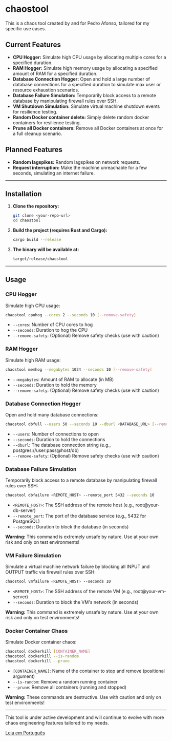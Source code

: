 # chaostool

This is a chaos tool created by and for Pedro Afonso, tailored for my specific use cases.

## Current Features
- **CPU Hogger:** Simulate high CPU usage by allocating multiple cores for a specified duration.
- **RAM Hogger:** Simulate high memory usage by allocating a specified amount of RAM for a specified duration.
- **Database Connection Hogger:** Open and hold a large number of database connections for a specified duration to simulate max user or resource exhaustion scenarios.
- **Database Failure Simulation:** Temporarily block access to a remote database by manipulating firewall rules over SSH.
- **VM Shutdown Simulation:** Simulate virtual machine shutdown events for resilience testing.
- **Random Docker container delete:** Simply delete random docker containers for resilience testing.
- **Prune all Docker containers:** Remove all Docker containers at once for a full cleanup scenario.

## Planned Features
- **Random lagspikes:** Random lagspikes on network requests.
- **Request interruption:** Make the machine unreachable for a few seconds, simulating an internet failure. 
---

## Installation

1. **Clone the repository:**
   ```sh
   git clone <your-repo-url>
   cd chaostool
   ```
2. **Build the project (requires Rust and Cargo):**
   ```sh
   cargo build --release
   ```
3. **The binary will be available at:**
   ```sh
   target/release/chaostool
   ```

---

## Usage

### CPU Hogger
Simulate high CPU usage:
```sh
chaostool cpuhog --cores 2 --seconds 10 [--remove-safety]
```
- `--cores`: Number of CPU cores to hog
- `--seconds`: Duration to hog the CPU
- `--remove-safety`: (Optional) Remove safety checks (use with caution)

### RAM Hogger
Simulate high RAM usage:
```sh
chaostool memhog --megabytes 1024 --seconds 10 [--remove-safety]
```
- `--megabytes`: Amount of RAM to allocate (in MB)
- `--seconds`: Duration to hold the memory
- `--remove-safety`: (Optional) Remove safety checks (use with caution)

### Database Connection Hogger
Open and hold many database connections:
```sh
chaostool dbfull --users 50 --seconds 10 --dburl <DATABASE_URL> [--remove-safety]
```
- `--users`: Number of connections to open
- `--seconds`: Duration to hold the connections
- `--dburl`: The database connection string (e.g., postgres://user:pass@host/db)
- `--remove-safety`: (Optional) Remove safety checks (use with caution)

### Database Failure Simulation
Temporarily block access to a remote database by manipulating firewall rules over SSH:
```sh
chaostool dbfailure <REMOTE_HOST> --remote_port 5432 --seconds 10
```
- `<REMOTE_HOST>`: The SSH address of the remote host (e.g., root@your-db-server)
- `--remote_port`: The port of the database service (e.g., 5432 for PostgreSQL)
- `--seconds`: Duration to block the database (in seconds)

**Warning:** This command is extremely unsafe by nature. Use at your own risk and only on test environments!

### VM Failure Simulation
Simulate a virtual machine network failure by blocking all INPUT and OUTPUT traffic via firewall rules over SSH:
```sh
chaostool vmfailure <REMOTE_HOST> --seconds 10
```
- `<REMOTE_HOST>`: The SSH address of the remote VM (e.g., root@your-vm-server)
- `--seconds`: Duration to block the VM's network (in seconds)

**Warning:** This command is extremely unsafe by nature. Use at your own risk and only on test environments!

### Docker Container Chaos
Simulate Docker container chaos:
```sh
chaostool dockerkill [CONTAINER_NAME]
chaostool dockerkill --is-random
chaostool dockerkill --prune
```
- `[CONTAINER_NAME]`: Name of the container to stop and remove (positional argument)
- `--is-random`: Remove a random running container
- `--prune`: Remove all containers (running and stopped)

**Warning:** These commands are destructive. Use with caution and only on test environments!

---

This tool is under active development and will continue to evolve with more chaos engineering features tailored to my needs.

[Leia em Português](README-pt.md)
